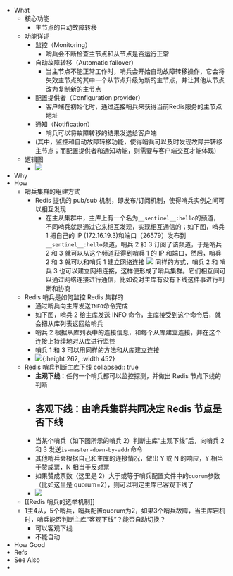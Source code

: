 - What
	- 核心功能
		- 主节点的自动故障转移
	- 功能详述
		- 监控（Monitoring）
			- 哨兵会不断检查主节点和从节点是否运行正常
		- 自动故障转移（Automatic failover）
			- 当主节点不能正常工作时，哨兵会开始自动故障转移操作，它会将失效主节点的其中一个从节点升级为新的主节点，并让其他从节点改为复制新的主节点
		- 配置提供者（Configuration provider）
			- 客户端在初始化时，通过连接哨兵来获得当前Redis服务的主节点地址
		- 通知（Notification）
			- 哨兵可以将故障转移的结果发送给客户端
		- (其中，监控和自动故障转移功能，使得哨兵可以及时发现故障并转移主节点；而配置提供者和通知功能，则需要与客户端交互才能体现)
	- 逻辑图
		- ![](https://pdai.tech/images/db/redis/db-redis-sen-1.png)
- Why
- How
	- 哨兵集群的组建方式
		- Redis 提供的 pub/sub 机制，即发布/订阅机制，使得哨兵实例之间可以相互发现
			- 在主从集群中，主库上有一个名为`__sentinel__:hello`的频道，不同哨兵就是通过它来相互发现，实现相互通信的；如下图，哨兵 1 把自己的 IP (172.16.19.3)和端口（26579）发布到`__sentinel__:hello`频道，哨兵 2 和 3 订阅了该频道，于是哨兵 2 和 3 就可以从这个频道获得到哨兵 1 的 IP 和端口，然后，哨兵 2 和 3 就可以和哨兵 1 建立网络连接
			  ![](https://pdai.tech/images/db/redis/db-redis-sen-6.jpg)
			  同样的方式，哨兵 2 和 哨兵 3 也可以建立网络连接，这样便形成了哨兵集群。它们相互间可以通过网络连接进行通信，比如说对主库有没有下线这件事进行判断和协商
	- Redis 哨兵是如何监控 Redis 集群的
		- 通过哨兵向主库发送`INFO`命令完成
		- 如下图，哨兵 2 给主库发送 INFO 命令，主库接受到这个命令后，就会把从库列表返回给哨兵
		- 哨兵 2 根据从库列表中的连接信息，和每个从库建立连接，并在这个连接上持续地对从库进行监控
		- 哨兵 1 和 3 可以用同样的方法和从库建立连接
		- ![](https://pdai.tech/images/db/redis/db-redis-sen-7.jpg){:height 262, :width 452}
	- Redis 哨兵判断主库下线
	  collapsed:: true
		- **主观下线**：任何一个哨兵都可以监控探测，并做出 Redis 节点下线的判断
		- **客观下线**：由哨兵集群共同决定 Redis 节点是否下线
		  ---
		- 当某个哨兵（如下图所示的哨兵 2）判断主库“主观下线”后，向哨兵 2 和 3 发送`is-master-down-by-addr`命令
		- 其他哨兵会根据自己和主库的连接情况，做出 Y 或 N 的响应，Y 相当于赞成票，N 相当于反对票
		- 如果赞成票数（这里是 2）大于或等于哨兵配置文件中的`quorum`参数（比如这里是 quorum=2），则可以判定主库已客观下线了
		- ![](https://pdai.tech/images/db/redis/db-redis-sen-2.jpg)
	- [[Redis 哨兵的选举机制]]
	- 1主4从，5个哨兵，哨兵配置quorum为2，如果3个哨兵故障，当主库宕机时，哨兵能否判断主库“客观下线”？能否自动切换？
		- 可以客观下线
		- 不能自动
- How Good
- Refs
- See Also
-